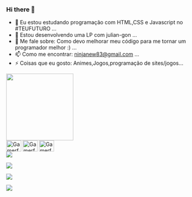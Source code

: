 ### Hi there 👋

- 🔭 Eu estou estudando programação com HTML,CSS e Javascript no #TEUFUTURO ...
- 👯 Estou desenvolvendo uma LP com julian-gon ...
- 💬 Me fale sobre: Como devo melhorar meu código para me tornar um programador melhor :) ...
- 📫 Como me encontrar: ninjanew83@gmail.com ...
- ⚡ Coisas que eu gosto:  Animes,Jogos,programação de sites/jogos...


<div>
  <img height="180em" src="https://github-readme-stats.vercel.app/api?username=Gamerfoxninja&show_icons=true&theme=synthwave">

  

</div>


<div style="display:inline-block">
  <img align="center" alt="Gamerfoxninja_HTML5" height="30" width="40" src="https://cdn.jsdelivr.net/gh/devicons/devicon/icons/html5/html5-plain.svg" />

  <img align="center" alt="Gamerfoxninja_HTML5" height="30" width="40" src="https://cdn.jsdelivr.net/gh/devicons/devicon/icons/css3/css3-plain.svg" />

  <img align="center" alt="Gamerfoxninja_HTML5" height="30" width="40" src="https://cdn.jsdelivr.net/gh/devicons/devicon/icons/javascript/javascript-plain.svg" />


</div>

<div>
  <a href="https://www.youtube.com/channel/UC0Li72ebFohroJdU_0KULjA"><img src="https://img.shields.io/badge/YouTube-FF0000?style=for-the-badge&logo=youtube&logoColor=white"></a>
  
  <a href="ninjanew93@gmail.com"><img src="https://img.shields.io/badge/Gmail-D14836?style=for-the-badge&logo=gmail&logoColor=white" ></a>
  
  <a href="https://api.whatsapp.com/send?phone=5551991438087&text=Este%20%C3%A9%20o%20meu%20contato..."><img src="https://img.shields.io/badge/WhatsApp-25D366?style=for-the-badge&logo=whatsapp&logoColor=white" ></a>
  
  <a href="gamerfoxninja#4945"><img src="https://img.shields.io/badge/Discord-7289DA?style=for-the-badge&logo=discord&logoColor=white" ></a>
</div>



